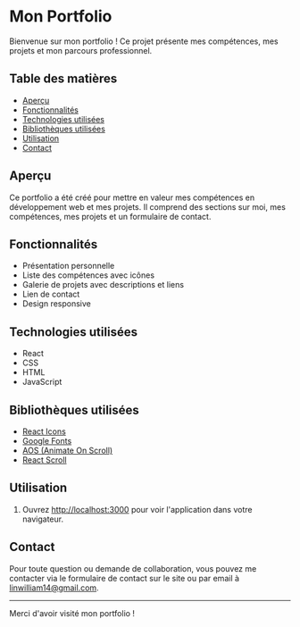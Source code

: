 # Mon Portfolio

Bienvenue sur mon portfolio ! Ce projet présente mes compétences, mes projets et mon parcours professionnel.

## Table des matières

- [Aperçu](#aperçu)
- [Fonctionnalités](#fonctionnalités)
- [Technologies utilisées](#technologies-utilisées)
- [Bibliothèques utilisées](#bibliothèques-utilisées)
- [Utilisation](#utilisation)
- [Contact](#contact)

## Aperçu

Ce portfolio a été créé pour mettre en valeur mes compétences en développement web et mes projets. Il comprend des sections sur moi, mes compétences, mes projets et un formulaire de contact.

## Fonctionnalités

- Présentation personnelle
- Liste des compétences avec icônes
- Galerie de projets avec descriptions et liens
- Lien de contact
- Design responsive

## Technologies utilisées

- React
- CSS
- HTML
- JavaScript

## Bibliothèques utilisées

- [React Icons](https://react-icons.github.io/react-icons/)
- [Google Fonts](https://fonts.google.com/)
- [AOS (Animate On Scroll)](https://michalsnik.github.io/aos/)
- [React Scroll](https://github.com/fisshy/react-scroll)

## Utilisation

1. Ouvrez [http://localhost:3000](http://localhost:3000) pour voir l'application dans votre navigateur.

## Contact

Pour toute question ou demande de collaboration, vous pouvez me contacter via le formulaire de contact sur le site ou par email à [linwilliam14@gmail.com](mailto:linwilliam14@gmail.com).

---

Merci d'avoir visité mon portfolio !